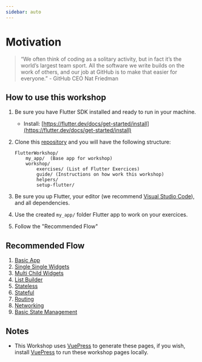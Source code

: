 ```yaml
---
sidebar: auto
---
```


# Motivation

> “We often think of coding as a solitary activity, but in fact it’s the world’s largest team sport. All the software we write builds on the work of others, and our job at GitHub is to make that easier for everyone.” - GitHub CEO Nat Friedman

## How to use this workshop

1. Be sure you have Flutter SDK installed and ready to run in your machine.
   * Install: [https://flutter.dev/docs/get-started/install](https://flutter.dev/docs/get-started/install)
2. Clone this [repository](https://github.com/OldMetalmind/FlutterWorkshop) and you will have the following structure:

    ``` system
    FlutterWorkshop/
        my_app/  (Base app for workshop)
        workshop/
            exercises/ (List of Flutter Exercices)
            guide/ (Instructions on how work this workshop)
            helpers/
            setup-flutter/
    ```

3. Be sure you up Flutter, your editor (we recommend [Visual Studio Code](https://code.visualstudio.com/)), and all dependencies.
4. Use the created `my_app/` folder Flutter app to work on your exercices.
5. Follow the "Recommended Flow"

## Recommended Flow

1. [Basic App](/workshop/exercises/basic-app/)
2. [Single Single Widgets](/workshop/exercises/basic-single-child-widgets/)
3. [Multi Child Widgets](/workshop/exercises/basic-multi-child-widgets/)
4. [List Builder](/workshop/exercises/list-builder/)
5. [Stateless](/workshop/exercises/stateless-widget/)
6. [Stateful](/workshop/exercises/stateful-widget/)
7. [Routing](/workshop/exercises/routing/)
8. [Networking](/workshop/exercises/networking/)
9. [Basic State Management](/workshop/exercises/basic-state-management/)

## Notes

* This Workshop uses [VuePress](https://v1.vuepress.vuejs.org/) to generate these pages, if you wish, install [VuePress](https://v1.vuepress.vuejs.org/) to run these workshop pages locally.
